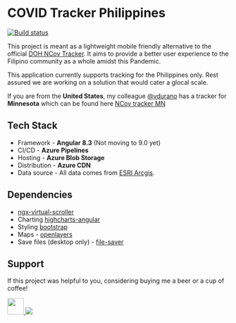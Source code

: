 # COVID Tracker Philippines

[![Build status](https://dev.azure.com/clarinojd/Covid-19%20Tracker/_apis/build/status/COVID%20Tracker%20PROD)](https://dev.azure.com/clarinojd/Covid-19%20Tracker/_build/latest?definitionId=7)


This project is meant as a lightweight mobile friendly alternative to the official [DOH NCov Tracker](https://ncovtracker.doh.gov.ph/). It aims to provide a better user experience to the Filipino community as a whole amidst this Pandemic.

This application currently supports tracking for the Philippines only. Rest assured we are working on a solution that would cater a glocal scale.

If you are from the **United States**, my colleague [@vdurano](https://github.com/proudmonkey) has a tracker for **Minnesota** which can be found here [NCov tracker MN]( http://trackncov.vmsdurano.com/)

## Tech Stack

- Framework - **Angular 8.3** (Not moving to 9.0 yet)
- CI/CD - **Azure Pipelines**
- Hosting - **Azure Blob Storage**
- Distribution - **Azure CDN**
- Data source - All data comes from [ESRI Arcgis](https://www.esri.com/en-us/home).

## Dependencies
- [ngx-virtual-scroller](https://www.npmjs.com/package/ngx-virtual-scroller)
- Charting [highcharts-angular](https://www.npmjs.com/package/highcharts-angular)
- Styling [bootstrap](https://getbootstrap.com)
- Maps - [openlayers](https://www.npmjs.com/package/ol)
- Save files (desktop only) - [file-saver](https://www.npmjs.com/package/file-saver)

## Support

If this project was helpful to you, considering buying me a beer or a cup of coffee! 

<div class="donate">
<a href="https://www.paypal.me/judedaryl">
    <img src="https://proudmonkeystorage.blob.core.windows.net/cdn/common/donate_paypal.svg" height="37">
</a>
<a href="https://www.buymeacoffee.com/exkpSj2">
    <img src="https://proudmonkeystorage.blob.core.windows.net/cdn/common/donate_coffee.png"></a>
</div>
